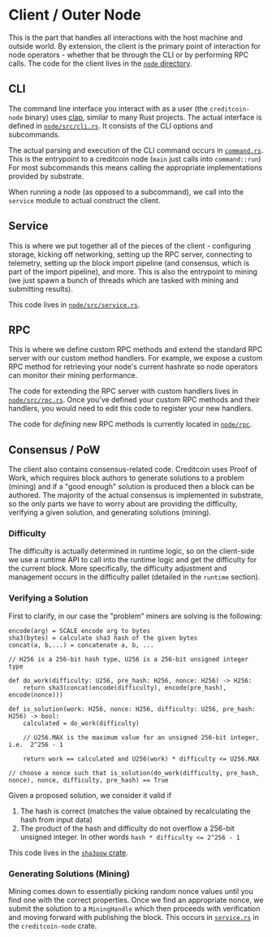 # Client / Outer Node

This is the part that handles all interactions with the host machine and outside world.
By extension, the client is the primary point of interaction for node operators - whether that be
through the CLI or by performing RPC calls.
The code for the client lives in the [`node` directory](https://github.com/gluwa/creditcoin/tree/dev/node).

## CLI

The command line interface you interact with as a user (the `creditcoin-node` binary) uses
[clap](https://docs.rs/clap), similar to many Rust projects.
The actual interface is defined in [`node/src/cli.rs`](https://github.com/gluwa/creditcoin/tree/dev/node/src/cli.rs). It consists of the
CLI options and subcommands.

The actual parsing and execution of the CLI command occurs in [`command.rs`](https://github.com/gluwa/creditcoin/tree/dev/node/src/command.rs).
This is the entrypoint to a creditcoin node (`main` just calls into `command::run`)
For most subcommands this means calling the appropriate implementations provided by substrate.

When running a node (as opposed to a subcommand), we call into the `service` module to actual construct
the client.

## Service

This is where we put together all of the pieces of the client - configuring storage, kicking off networking,
setting up the RPC server,
connecting to telemetry, setting up the block import pipeline (and consensus, which is part of the import pipeline), and more.
This is also the entrypoint to mining (we just spawn a bunch of threads which are tasked with mining and submitting results).

This code lives in [`node/src/service.rs`](https://github.com/gluwa/creditcoin/tree/dev/node/src/service.rs).

## RPC

This is where we define custom RPC methods and extend the standard RPC server with our custom method handlers.
For example, we expose a custom RPC method for retrieving
your node's current hashrate so node operators can monitor their mining performance.

The code for extending the RPC server with custom handlers lives in [`node/src/rpc.rs`](https://github.com/gluwa/creditcoin/tree/dev/node/src/rpc.rs). Once
you've defined your custom RPC methods and their handlers, you would need to edit this code to register your new handlers.

The code for _defining_ new RPC methods is currently located in [`node/rpc`](https://github.com/gluwa/creditcoin/tree/dev/node/rpc).

## Consensus / PoW

The client also contains consensus-related code. Creditcoin uses Proof of Work, which requires block authors
to generate solutions to a problem (mining) and if a "good enough" solution is produced then a block can be authored. The majority of the actual
consensus is implemented in substrate, so the only parts we have to worry about are providing the difficulty, verifying
a given solution, and generating solutions (mining).

### Difficulty

The difficulty is actually determined in runtime logic, so on the client-side we use a runtime API to call into the runtime
logic and get the difficulty for the current block. More specifically, the difficulty adjustment and management occurs in the
difficulty pallet (detailed in the `runtime` section).

### Verifying a Solution

First to clarify, in our case the "problem" miners are solving is the following:

```pseudocode
encode(arg) = SCALE encode arg to bytes
sha3(bytes) = calculate sha3 hash of the given bytes
concat(a, b,...) = concatenate a, b, ...

// H256 is a 256-bit hash type, U256 is a 256-bit unsigned integer type

def do_work(difficulty: U256, pre_hash: H256, nonce: H256) -> H256:
    return sha3(concat(encode(difficulty), encode(pre_hash), encode(nonce)))

def is_solution(work: H256, nonce: H256, difficulty: U256, pre_hash: H256) -> bool:
    calculated = do_work(difficulty)

    // U256.MAX is the maximum value for an unsigned 256-bit integer, i.e.  2^256 - 1

    return work == calculated and U256(work) * difficulty <= U256.MAX

// choose a nonce such that is_solution(do_work(difficulty, pre_hash, nonce), nonce, difficulty, pre_hash) == True
```

Given a proposed solution, we consider it valid if

1. The hash is correct (matches the value obtained by recalculating the hash from input data)
2. The product of the hash and difficulty do not overflow a 256-bit unsigned integer. In other words `hash * difficulty <= 2^256 - 1`

This code lives in the [`sha3pow` crate](https://github.com/gluwa/creditcoin/tree/dev/sha3pow).

### Generating Solutions (Mining)

Mining comes down to essentially picking random nonce values until you find one with the correct properties.
Once we find an appropriate nonce, we submit the solution to a `MiningHandle` which then proceeds with verification and moving forward
with publishing the block. This occurs in [`service.rs`](https://github.com/gluwa/creditcoin/tree/dev/node/src/service.rs) in the `creditcoin-node` crate.
